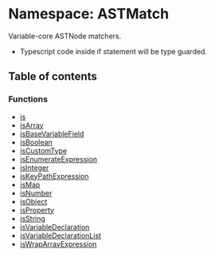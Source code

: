 # Namespace: ASTMatch

Variable-core ASTNode matchers.

* Typescript code inside if statement will be type guarded.

## Table of contents

### Functions

* [is](/auto-docs/variable-core/functions/ASTMatch.is.md)
* [isArray](/auto-docs/variable-core/functions/ASTMatch.isArray.md)
* [isBaseVariableField](/auto-docs/variable-core/functions/ASTMatch.isBaseVariableField.md)
* [isBoolean](/auto-docs/variable-core/functions/ASTMatch.isBoolean.md)
* [isCustomType](/auto-docs/variable-core/functions/ASTMatch.isCustomType.md)
* [isEnumerateExpression](/auto-docs/variable-core/functions/ASTMatch.isEnumerateExpression.md)
* [isInteger](/auto-docs/variable-core/functions/ASTMatch.isInteger.md)
* [isKeyPathExpression](/auto-docs/variable-core/functions/ASTMatch.isKeyPathExpression.md)
* [isMap](/auto-docs/variable-core/functions/ASTMatch.isMap.md)
* [isNumber](/auto-docs/variable-core/functions/ASTMatch.isNumber.md)
* [isObject](/auto-docs/variable-core/functions/ASTMatch.isObject.md)
* [isProperty](/auto-docs/variable-core/functions/ASTMatch.isProperty.md)
* [isString](/auto-docs/variable-core/functions/ASTMatch.isString.md)
* [isVariableDeclaration](/auto-docs/variable-core/functions/ASTMatch.isVariableDeclaration.md)
* [isVariableDeclarationList](/auto-docs/variable-core/functions/ASTMatch.isVariableDeclarationList.md)
* [isWrapArrayExpression](/auto-docs/variable-core/functions/ASTMatch.isWrapArrayExpression.md)
